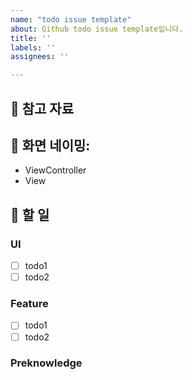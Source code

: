 ```yaml
---
name: "todo issue template"
about: Github todo issue template입니다.
title: ''
labels: ''
assignees: ''

---
```


## 📖 참고 자료

<!-- 사진 한 개 일 경우 
<img src=" " width="200" /> 
-->

<!-- 사진 2개의 경우
<img src="이미지1" width="350">|<img width="350" alt="image" src="이미지2">|
|:-:|:-:|
|`이미지1 이름`|`이미지2 이름`| 
-->




## 📱 화면 네이밍:
- ViewController
- View

## 📌 할 일

### UI

- [ ]  todo1
- [ ]  todo2

### Feature

- [ ]  todo1
- [ ]  todo2

### Preknowledge
